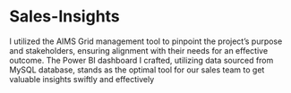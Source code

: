 # Sales-Insights
I utilized the AIMS Grid management tool to pinpoint the project’s purpose and stakeholders, ensuring alignment with their needs for an effective outcome. The Power BI dashboard I crafted, utilizing data sourced from MySQL database, stands as the optimal tool for our sales team to get valuable insights swiftly and effectively
